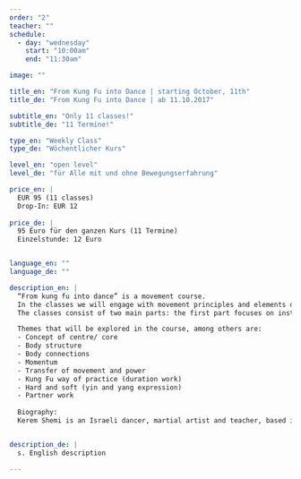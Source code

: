 ```yaml
---
order: "2"
teacher: ""
schedule:
  - day: "wednesday"
    start: "10:00am"
    end: "11:30am"

image: "" 

title_en: "From Kung Fu into Dance | starting October, 11th"
title_de: "From Kung Fu into Dance | ab 11.10.2017"

subtitle_en: "Only 11 classes!"
subtitle_de: "11 Termine!"

type_en: "Weekly Class"
type_de: "Wöchentlicher Kurs"

level_en: "open level"
level_de: "für Alle mit und ohne Bewegungserfahrung"

price_en: |
  EUR 95 (11 classes)      
  Drop-In: EUR 12
  
price_de: |
  95 Euro für den ganzen Kurs (11 Termine)  
  Einzelstunde: 12 Euro


language_en: ""
language_de: ""

description_en: |
  “From kung fu into dance” is a movement course.   
  In the classes we will engage with movement principles and elements drawn from internal Chinese martial arts. These principles will be our tools for deepening our kinaesthetic body understanding, increasing movement possibilities and learning how this knowledge can lead us into creative movement and dance.
  The classes consist of two main parts: the first part focuses on instructed movements and exercises inspired by martial arts. The second part is taking these principles into guided improvisation, providing a platform for individual research and exploration.

  Themes that will be explored in the course, among others are:  
  - Concept of centre/ core   
  - Body structure   
  - Body connections    
  - Momentum  
  - Transfer of movement and power  
  - Kung Fu way of practice (duration work)  
  - Hard and soft (yin and yang expression)   
  - Partner work  
  
  Biography:  
  Kerem Shemi is an Israeli dancer, martial artist and teacher, based in Berlin. Her daily practice consists of a unique combination of dance and martial arts, which is manifested in her teaching and choreography. Kerem received her BA in dance and choreography at the Jerusalem Academy of Music and Dance. After graduating, she has worked as a dancer in Israel with the choreographers Anat Shamgar and Ronnie Heller. She continued her movement research in China, living and training full time at the WDP school for internal Chinese martial arts of Wudang and in 2015 moved to the Academy for Internal Martial Arts in Berlin (Wudang Deutchland), where she is currently practicing, living and teaching. Kerem was awarded first prize at the Gertrud Kraus Choreography Competition in 2014 with her piece "Thoughts on material and body". She won gold and silver medals in Kung Fu tournaments taking place in China and Berlin.


description_de: |
  s. English description

---
```


